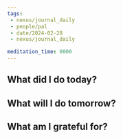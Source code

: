 ```yaml
---
tags:
 - nexus/journal_daily
 - people/pal
 - date/2024-02-28
 - nexus/journal_daily

meditation_time: 0000
---
```

## What did I do today?

## What will I do tomorrow?

## What am I grateful for? 